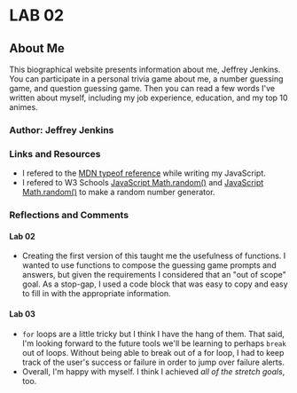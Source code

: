 # LAB 02

## About Me

This biographical website presents information about me, Jeffrey Jenkins. You can participate in a personal trivia game about me, a number guessing game, and question guessing game. Then you can read a few words I've written about myself, including my job experience, education, and my top 10 animes.

### Author: Jeffrey Jenkins

### Links and Resources

- I refered to the [MDN typeof reference](https://developer.mozilla.org/en-US/docs/Web/JavaScript/Reference/Operators/typeof) while writing my JavaScript.
- I refered to W3 Schools [JavaScript Math.random()](https://www.w3schools.com/jsref/jsref_random.asp) and [JavaScript Math.random()](https://www.w3schools.com/jsref/jsref_round.asp) to make a random number generator.

### Reflections and Comments

#### Lab 02

- Creating the first version of this taught me the usefulness of functions. I wanted to use functions to compose the guessing game prompts and answers, but given the requirements I considered that an "out of scope" goal. As a stop-gap, I used a code block that was easy to copy and easy to fill in with the appropriate information.

#### Lab 03

- `for` loops are a little tricky but I think I have the hang of them. That said, I'm looking forward to the future tools we'll be learning to perhaps `break` out of loops. Without being able to break out of a for loop, I had to keep track of the user's success or failure in order to jump over failure alerts.
- Overall, I'm happy with myself. I think I achieved *all of the stretch goals*, too.
